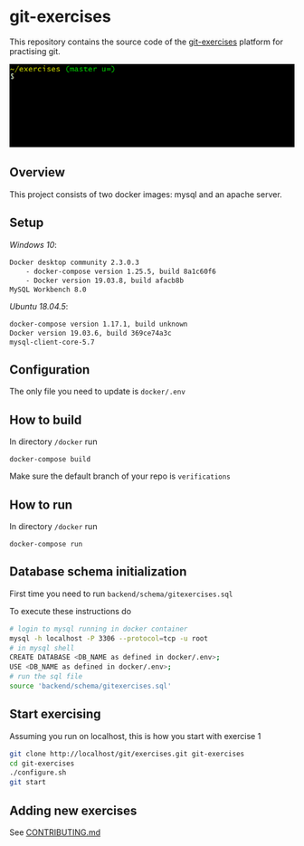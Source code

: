 # git-exercises

This repository contains the source code of the [git-exercises](https://gitexercises.fracz.com/) platform for practising git.

![git-exercises](frontend/public/images/intro.gif)

## Overview

This project consists of two docker images: mysql and an apache server.

## Setup

*Windows 10*:
```
Docker desktop community 2.3.0.3
    - docker-compose version 1.25.5, build 8a1c60f6
    - Docker version 19.03.8, build afacb8b
MySQL Workbench 8.0
```

*Ubuntu 18.04.5*:
```
docker-compose version 1.17.1, build unknown
Docker version 19.03.6, build 369ce74a3c
mysql-client-core-5.7
```

## Configuration

The only file you need to update is `docker/.env`

## How to build

In directory `/docker` run
```
docker-compose build
```

Make sure the default branch of your repo is `verifications`

## How to run

In directory `/docker` run
```
docker-compose run
```

## Database schema initialization

First time you need to run `backend/schema/gitexercises.sql`

To execute these instructions do

```bash
# login to mysql running in docker container
mysql -h localhost -P 3306 --protocol=tcp -u root 
# in mysql shell 
CREATE DATABASE <DB_NAME as defined in docker/.env>;
USE <DB_NAME as defined in docker/.env>;
# run the sql file
source 'backend/schema/gitexercises.sql'

```

## Start exercising

Assuming you run on localhost, this is how you start with exercise 1

```bash
git clone http://localhost/git/exercises.git git-exercises
cd git-exercises
./configure.sh
git start
```

## Adding new exercises

See [CONTRIBUTING.md](CONTRIBUTING.md)
